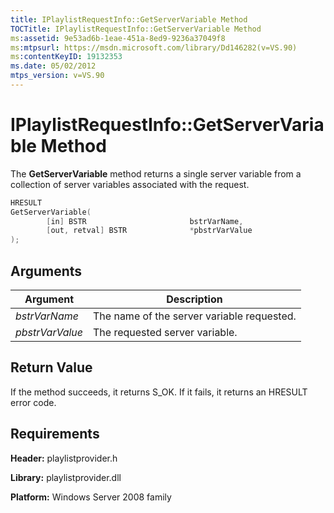 ```yaml
---
title: IPlaylistRequestInfo::GetServerVariable Method
TOCTitle: IPlaylistRequestInfo::GetServerVariable Method
ms:assetid: 9e53ad6b-1eae-451a-8ed9-9236a37049f8
ms:mtpsurl: https://msdn.microsoft.com/library/Dd146282(v=VS.90)
ms:contentKeyID: 19132353
ms.date: 05/02/2012
mtps_version: v=VS.90
---
```


# IPlaylistRequestInfo::GetServerVariable Method

The **GetServerVariable** method returns a single server variable from a collection of server variables associated with the request.

```cpp
HRESULT
GetServerVariable(
        [in] BSTR                       bstrVarName,
        [out, retval] BSTR              *pbstrVarValue
);
```

## Arguments

|Argument|Description|
|--- |--- |
|*bstrVarName*|The name of the server variable requested.|
|*pbstrVarValue*|The requested server variable.|

## Return Value

If the method succeeds, it returns S\_OK. If it fails, it returns an HRESULT error code.

## Requirements

**Header:** playlistprovider.h

**Library:** playlistprovider.dll

**Platform:** Windows Server 2008 family
